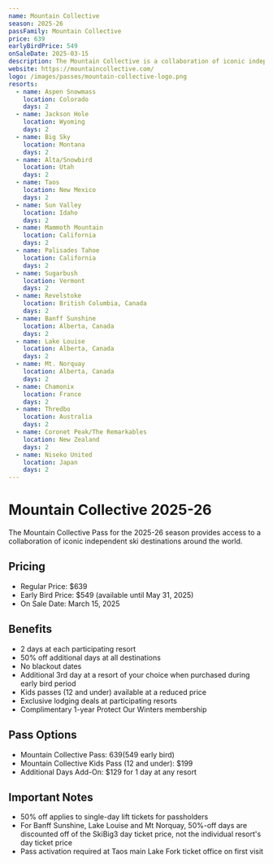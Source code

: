 ```yaml
---
name: Mountain Collective
season: 2025-26
passFamily: Mountain Collective
price: 639
earlyBirdPrice: 549
onSaleDate: 2025-03-15
description: The Mountain Collective is a collaboration of iconic independent ski destinations offering shared access to premier mountain resorts.
website: https://mountaincollective.com/
logo: /images/passes/mountain-collective-logo.png
resorts:
  - name: Aspen Snowmass
    location: Colorado
    days: 2
  - name: Jackson Hole
    location: Wyoming
    days: 2
  - name: Big Sky
    location: Montana
    days: 2
  - name: Alta/Snowbird
    location: Utah
    days: 2
  - name: Taos
    location: New Mexico
    days: 2
  - name: Sun Valley
    location: Idaho
    days: 2
  - name: Mammoth Mountain
    location: California
    days: 2
  - name: Palisades Tahoe
    location: California
    days: 2
  - name: Sugarbush
    location: Vermont
    days: 2
  - name: Revelstoke
    location: British Columbia, Canada
    days: 2
  - name: Banff Sunshine
    location: Alberta, Canada
    days: 2
  - name: Lake Louise
    location: Alberta, Canada
    days: 2
  - name: Mt. Norquay
    location: Alberta, Canada
    days: 2
  - name: Chamonix
    location: France
    days: 2
  - name: Thredbo
    location: Australia
    days: 2
  - name: Coronet Peak/The Remarkables
    location: New Zealand
    days: 2
  - name: Niseko United
    location: Japan
    days: 2
---
```


# Mountain Collective 2025-26

The Mountain Collective Pass for the 2025-26 season provides access to a collaboration of iconic independent ski destinations around the world.

## Pricing

- Regular Price: $639
- Early Bird Price: $549 (available until May 31, 2025)
- On Sale Date: March 15, 2025

## Benefits

- 2 days at each participating resort
- 50% off additional days at all destinations
- No blackout dates
- Additional 3rd day at a resort of your choice when purchased during early bird period
- Kids passes (12 and under) available at a reduced price
- Exclusive lodging deals at participating resorts
- Complimentary 1-year Protect Our Winters membership

## Pass Options

- Mountain Collective Pass: $639 ($549 early bird)
- Mountain Collective Kids Pass (12 and under): $199
- Additional Days Add-On: $129 for 1 day at any resort

## Important Notes

- 50% off applies to single-day lift tickets for passholders
- For Banff Sunshine, Lake Louise and Mt Norquay, 50%-off days are discounted off of the SkiBig3 day ticket price, not the individual resort's day ticket price
- Pass activation required at Taos main Lake Fork ticket office on first visit

